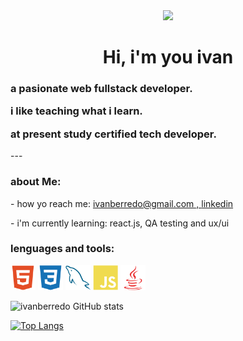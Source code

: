 <div id="header" align="center">
   <img src="https://media.giphy.com/media/qgQUggAC3Pfv687qPC/giphy.gif" width="200" />
   <h1 align="center"> Hi, i'm you ivan </h1>
  <h3 align="left"> <p>a pasionate web fullstack developer.</p> 
    <p>i like teaching what i learn.</p>
    <p>at present study certified tech developer.</p> 
   </h3>
   </div>
   
  <div align="left">
   ---
   <h3> about Me: </h3>
   <p> - how yo reach me: <a target= "_blank" href= "https://mail.google.com/mail/u/0/#inboxivanberredo@gmail.com"> ivanberredo@gmail.com , </a> <a target= "_blank" href="https://www.linkedin.com/in/ivan-berredo-5065981a3/"> linkedin </a> </p>
   <p> - i'm currently learning: react.js, QA testing and ux/ui </p>
</div>
<h3> lenguages and tools: </h3>
<div>
   <img src="https://github.com/devicons/devicon/blob/master/icons/html5/html5-plain.svg" title="html5" alt="html" width="40" height="40" /> 
   <img src="https://github.com/devicons/devicon/blob/master/icons/css3/css3-plain.svg" title="css3" alt="css" width="40" height="40" /> 
   <img src="https://github.com/devicons/devicon/blob/master/icons/mysql/mysql-plain.svg" title="mysql" alt="mysql" width="40" height="40" /> 
   <img src="https://github.com/devicons/devicon/blob/master/icons/javascript/javascript-plain.svg" title="javascript" alt="javascript" width="40" height="40" /> 
   <img src="https://github.com/devicons/devicon/blob/master/icons/java/java-plain.svg" title="java" alt="java" width="40" height="40" />
   <P> </p>
   
   
   ![ivanberredo GitHub stats](https://github-readme-stats.vercel.app/api?username=ivanberredo&show_icons=true&theme=radical)
   
   
   [![Top Langs](https://github-readme-stats.vercel.app/api/top-langs/?username=ivanberredo&hide_progress=true)](https://github.com/anuraghazra/github-readme-stats)

